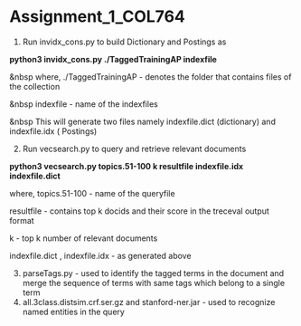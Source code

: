 # Assignment_1_COL764


1. Run invidx_cons.py to build Dictionary and Postings as

**python3 invidx_cons.py ./TaggedTrainingAP indexfile**

&nbsp where, ./TaggedTrainingAP - denotes the folder that contains files of the collection

&nbsp indexfile - name of the indexfiles

&nbsp This will generate two files namely indexfile.dict (dictionary) and indexfile.idx ( Postings)

2. Run vecsearch.py to query and retrieve relevant documents

**python3 vecsearch.py topics.51-100 k resultfile indexfile.idx indexfile.dict**

where, topics.51-100 - name of the queryfile

resultfile - contains top k docids and their score in the treceval output format

k - top k number of relevant documents

indexfile.dict , indexfile.idx - as generated above

3. parseTags.py - used to identify the tagged terms in the document and merge the sequence of terms with same tags which belong to a single term
4. all.3class.distsim.crf.ser.gz and stanford-ner.jar - used to recognize named entities in the query
